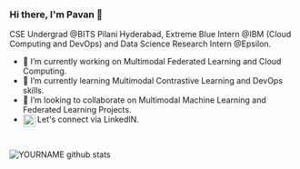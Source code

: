 ### Hi there, I'm Pavan 👋

CSE Undergrad @BITS Pilani Hyderabad, Extreme Blue Intern @IBM (Cloud Computing and DevOps) and Data Science Research Intern @Epsilon.

- 🔭 I’m currently working on Multimodal Federated Learning and Cloud Computing.
- 🌱 I’m currently learning Multimodal Contrastive Learning and DevOps skills.
- 👯 I’m looking to collaborate on Multimodal Machine Learning and Federated Learning Projects.
- Let's connect via LinkedIN. <a href="https://in.linkedin.com/in/pavan-kumar-reddy-yannam"> <img align="left" alt="Pavan | LinkedIN" width="22px" src="https://raw.githubusercontent.com/peterthehan/peterthehan/master/assets/linkedin.svg" /></a> 
</br>

<!--   **[LinkedIN](https://in.linkedin.com/in/pavan-kumar-reddy-yannam), [Email](ypavan2802@gmail.com)** -->
![YOURNAME github stats](https://github-readme-stats.vercel.app/api?username=PavanReddy28&show_icons=true&hide_border=true)

<!-- 
- 🤔 I’m looking for help with ...
- 📫 How to reach me: ...
- 😄 Pronouns: ...
- ⚡ Fun fact: ...
 -->
